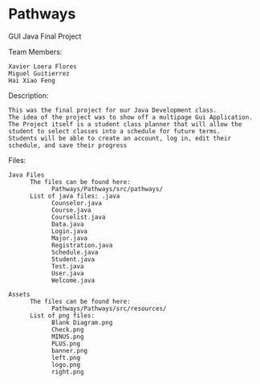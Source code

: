 # Pathways
GUI Java Final Project

Team Members:

    Xavier Loera Flores
    Miguel Guitierrez
    Hai Xiao Feng
Description:

    This was the final project for our Java Development class.
    The idea of the project was to show off a multipage Gui Application.
    The Project itself is a student class planner that will allow the student to select classes into a schedule for future terms.
    Students will be able to create an account, log in, edit their schedule, and save their progress
    
Files:

    Java Files
          The files can be found here: 
                Pathways/Pathways/src/pathways/
          List of java files: .java
                Counselor.java
                Course.java
                Courselist.java
                Data.java
                Login.java
                Major.java
                Registration.java
                Schedule.java
                Student.java
                Test.java
                User.java
                Welcome.java
                
    Assets
          The files can be found here:
                Pathways/Pathways/src/resources/
          List of png files:
                Blank Diagram.png
                Check.png
                MINUS.png
                PLUS.png
                banner.png
                left.png
                logo.png
                right.png
   
                
          
          
          
